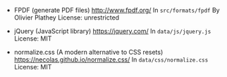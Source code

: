 * FPDF (generate PDF files)
  <http://www.fpdf.org/>
  In `src/formats/fpdf`
  By Olivier Plathey
  License: unrestricted

* jQuery (JavaScript library)
  <https://jquery.com/>
  In `data/js/jquery.js`
  License: MIT

* normalize.css (A modern alternative to CSS resets)
  <https://necolas.github.io/normalize.css/>
  In `data/css/normalize.css`
  License: MIT
